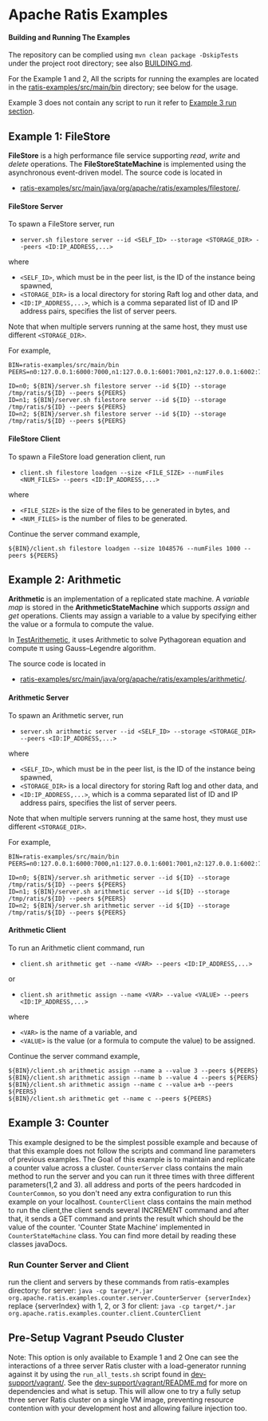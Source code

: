 <!--
  Licensed under the Apache License, Version 2.0 (the "License");
  you may not use this file except in compliance with the License.
  You may obtain a copy of the License at

   http://www.apache.org/licenses/LICENSE-2.0

  Unless required by applicable law or agreed to in writing, software
  distributed under the License is distributed on an "AS IS" BASIS,
  WITHOUT WARRANTIES OR CONDITIONS OF ANY KIND, either express or implied.
  See the License for the specific language governing permissions and
  limitations under the License. See accompanying LICENSE file.
-->

# Apache Ratis Examples

#### Building and Running The Examples

The repository can be complied using `mvn clean package -DskipTests` under the project root directory;
see also [BUILDING.md](../BUILDING.md).

For the Example 1 and 2, All the scripts for running the examples are located in the [ratis-examples/src/main/bin](src/main/bin) directory;
see below for the usage.

Example 3 does not contain any script to run it refer to [Example 3 run section](#run-counter-server-and-client).

## Example 1: FileStore

**FileStore** is a high performance file service supporting *read*, *write* and *delete* operations.
The **FileStoreStateMachine** is implemented using the asynchronous event-driven model.
The source code is located in
* [ratis-examples/src/main/java/org/apache/ratis/examples/filestore/](src/main/java/org/apache/ratis/examples/filestore).


#### FileStore Server
To spawn a FileStore server, run
* `server.sh filestore server --id <SELF_ID> --storage <STORAGE_DIR> --peers <ID:IP_ADDRESS,...>`

where
* `<SELF_ID>`, which must be in the peer list, is the ID of the instance being spawned,
* `<STORAGE_DIR>` is a local directory for storing Raft log and other data, and
* `<ID:IP_ADDRESS,...>`, which is a comma separated list of ID and IP address pairs, specifies the list of server peers.

Note that when multiple servers running at the same host, they must use different `<STORAGE_DIR>`.

For example,

    BIN=ratis-examples/src/main/bin
    PEERS=n0:127.0.0.1:6000:7000,n1:127.0.0.1:6001:7001,n2:127.0.0.1:6002:7002

    ID=n0; ${BIN}/server.sh filestore server --id ${ID} --storage /tmp/ratis/${ID} --peers ${PEERS}
    ID=n1; ${BIN}/server.sh filestore server --id ${ID} --storage /tmp/ratis/${ID} --peers ${PEERS}
    ID=n2; ${BIN}/server.sh filestore server --id ${ID} --storage /tmp/ratis/${ID} --peers ${PEERS}

#### FileStore Client

To spawn a FileStore load generation client, run
* `client.sh filestore loadgen --size <FILE_SIZE> --numFiles <NUM_FILES> --peers <ID:IP_ADDRESS,...>`

where
* `<FILE_SIZE>` is the size of the files to be generated in bytes, and
* `<NUM_FILES>` is the number of files to be generated.

Continue the server command example,

    ${BIN}/client.sh filestore loadgen --size 1048576 --numFiles 1000 --peers ${PEERS}

## Example 2: Arithmetic

**Arithmetic** is an implementation of a replicated state machine.
A *variable map* is stored in the **ArithmeticStateMachine** which supports *assign* and *get* operations.
Clients may assign a variable to a value by specifying either the value or a formula to compute the value.

In [TestArithemetic](src/test/java/org/apache/ratis/examples/arithmetic/TestArithmetic.java),
it uses Arithmetic to solve Pythagorean equation and compute &pi; using Gauss–Legendre algorithm.

The source code is located in
* [ratis-examples/src/main/java/org/apache/ratis/examples/arithmetic/](src/main/java/org/apache/ratis/examples/arithmetic).

#### Arithmetic Server
To spawn an Arithmetic server, run
* `server.sh arithmetic server --id <SELF_ID> --storage <STORAGE_DIR> --peers <ID:IP_ADDRESS,...>`

where
* `<SELF_ID>`, which must be in the peer list, is the ID of the instance being spawned,
* `<STORAGE_DIR>` is a local directory for storing Raft log and other data, and
* `<ID:IP_ADDRESS,...>`, which is a comma separated list of ID and IP address pairs, specifies the list of server peers.

Note that when multiple servers running at the same host, they must use different `<STORAGE_DIR>`.

For example,

    BIN=ratis-examples/src/main/bin
    PEERS=n0:127.0.0.1:6000:7000,n1:127.0.0.1:6001:7001,n2:127.0.0.1:6002:7002

    ID=n0; ${BIN}/server.sh arithmetic server --id ${ID} --storage /tmp/ratis/${ID} --peers ${PEERS}
    ID=n1; ${BIN}/server.sh arithmetic server --id ${ID} --storage /tmp/ratis/${ID} --peers ${PEERS}
    ID=n2; ${BIN}/server.sh arithmetic server --id ${ID} --storage /tmp/ratis/${ID} --peers ${PEERS}

#### Arithmetic Client

To run an Arithmetic client command, run
* `client.sh arithmetic get --name <VAR> --peers <ID:IP_ADDRESS,...>`

or
* `client.sh arithmetic assign --name <VAR> --value <VALUE> --peers <ID:IP_ADDRESS,...>`

where
* `<VAR>` is the name of a variable, and
* `<VALUE>` is the value (or a formula to compute the value) to be assigned.

Continue the server command example,

    ${BIN}/client.sh arithmetic assign --name a --value 3 --peers ${PEERS}
    ${BIN}/client.sh arithmetic assign --name b --value 4 --peers ${PEERS}
    ${BIN}/client.sh arithmetic assign --name c --value a+b --peers ${PEERS}
    ${BIN}/client.sh arithmetic get --name c --peers ${PEERS}

## Example 3: Counter
This example designed to be the simplest possible example and because of that 
this example does not follow the scripts and command line parameters of previous
examples.
The Goal of this example is to maintain and replicate a counter value across 
a cluster.
`CounterServer` class contains the main method to run the server and you can run it 
three times with three different parameters(1,2 and 3).
all address and ports of the peers hardcoded in `CounterCommon`, so you don't 
need any extra configuration to run this example on your localhost.
`CounterClient` class contains the main method to run the client,the client sends 
several INCREMENT command and after that, it sends a GET command and prints the 
result which should be the value of the counter.
'Counter State Machine' implemented in `CounterStateMachine` class.
You can find more detail by reading these classes javaDocs.

### Run Counter Server and Client
run the client and servers by these commands from ratis-examples directory:
for server: `java -cp target/*.jar org.apache.ratis.examples.counter.server.CounterServer {serverIndex}`
replace {serverIndex} with 1, 2, or 3
for client: `java -cp target/*.jar org.apache.ratis.examples.counter.client.CounterClient`

## Pre-Setup Vagrant Pseudo Cluster
Note: This option is only available to Example 1 and 2
One can see the interactions of a three server Ratis cluster with a load-generator running against it
by using the `run_all_tests.sh` script found in [dev-support/vagrant/](../dev-support/vagrant).
See the [dev-support/vagrant/README.md](../dev-support/vagrant/README.md) for more on dependencies and what is setup.
This will allow one to try a fully setup three server Ratis cluster on a single VM image,
preventing resource contention with your development host and allowing failure injection too.

